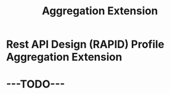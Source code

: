 ﻿---
id: aggregation
title: Aggregation Extension
---


# Rest API Design (RAPID) Profile Aggregation Extension

# ---TODO---

